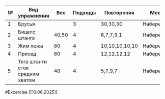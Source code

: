 
| №   | Вид упражнения                  | Вес   | Подходы | Повторения     | Место      |
| --- | ------------------------------- | ----- | ------- | -------------- | ---------- |
| 1   | Брусья                          |       | 3       | 30,30,30       | Набережная |
| 2   | Бицепс штанга                   | 40,50 | 4       | 6,7,7,5,1      | Набережная |
| 3   | Жим лежа                        | 80    | 4       | 10,10,10,10,10 | Набережная |
| 4   | Присед                          | 60    | 4       | 12,12,12,12    | Набережная |
| 5   | Тяга штанги стоя средним хватом | 40    | 4       | 5,7,9,7        | Набережная |

#Excercise
[[10.06.2025]]